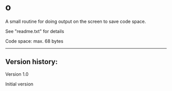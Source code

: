 # o

A small routine for doing output on the screen to save code space.

See "readme.txt" for details

Code space: max. 68 bytes

-------------

Version history:
--------

Version 1.0

Initial version
